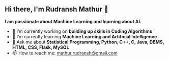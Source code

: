 ## Hi there, I'm Rudransh Mathur 👋

**I am passionate about Machine Learning and learning about AI.**

- 🔭 I’m currently working on **building up skills in Coding Algorithms**
- 🌱 I’m currently learning **Machine Learning and Artificial Intelligence**
- 💬 Ask me about **Statistical Programming, Python, C++, C, Java, DBMS, HTML, CSS, Flask, MySQL**
- 📫 How to reach me: mathur.rudransh@gmail.com
